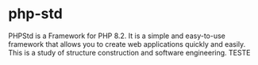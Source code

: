 # php-std
PHPStd is a Framework for PHP 8.2. It is a simple and easy-to-use framework that allows you to create web applications quickly and easily. This is a study of structure construction and software engineering.
TESTE
